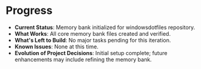 # Progress

- **Current Status**: Memory bank initialized for windowsdotfiles repository.
- **What Works**: All core memory bank files created and verified.
- **What's Left to Build**: No major tasks pending for this iteration.
- **Known Issues**: None at this time.
- **Evolution of Project Decisions**: Initial setup complete; future enhancements may include refining the memory bank.

